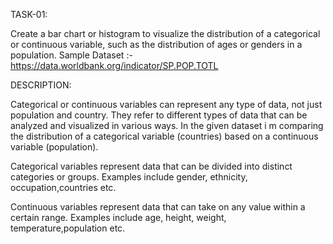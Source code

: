 TASK-01:

Create a bar chart or histogram to visualize the distribution of a categorical or continuous variable, such as the distribution of ages or genders in a population.
Sample Dataset :- https://data.worldbank.org/indicator/SP.POP.TOTL



DESCRIPTION:

Categorical or continuous variables can represent any type of data, not just population and country. They refer to different types of data that can be analyzed and visualized in various ways. In the given dataset i m comparing the distribution of a categorical variable (countries) based on a continuous variable (population).

Categorical variables represent data that can be divided into distinct categories or groups. Examples include gender, ethnicity, occupation,countries etc.

Continuous variables represent data that can take on any value within a certain range. Examples include age, height, weight, temperature,population etc.


